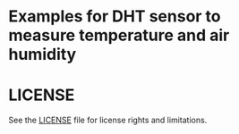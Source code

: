 # Examples for DHT sensor to measure temperature and air humidity

# LICENSE

See the [LICENSE](LICENSE.md) file for license rights and limitations.